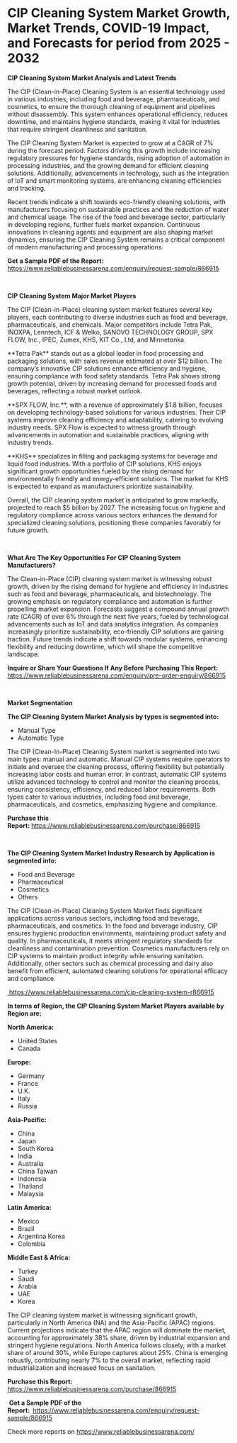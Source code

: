<p><h1>CIP Cleaning System Market Growth, Market Trends, COVID-19 Impact, and Forecasts for period from 2025 - 2032</h1></p><p><strong>CIP Cleaning System Market Analysis and Latest Trends</strong></p>
<p><p>The CIP (Clean-in-Place) Cleaning System is an essential technology used in various industries, including food and beverage, pharmaceuticals, and cosmetics, to ensure the thorough cleaning of equipment and pipelines without disassembly. This system enhances operational efficiency, reduces downtime, and maintains hygiene standards, making it vital for industries that require stringent cleanliness and sanitation.</p><p>The CIP Cleaning System Market is expected to grow at a CAGR of 7% during the forecast period. Factors driving this growth include increasing regulatory pressures for hygiene standards, rising adoption of automation in processing industries, and the growing demand for efficient cleaning solutions. Additionally, advancements in technology, such as the integration of IoT and smart monitoring systems, are enhancing cleaning efficiencies and tracking.</p><p>Recent trends indicate a shift towards eco-friendly cleaning solutions, with manufacturers focusing on sustainable practices and the reduction of water and chemical usage. The rise of the food and beverage sector, particularly in developing regions, further fuels market expansion. Continuous innovations in cleaning agents and equipment are also shaping market dynamics, ensuring the CIP Cleaning System remains a critical component of modern manufacturing and processing operations.</p></p>
<p><strong>Get a Sample PDF of the Report:&nbsp;</strong> <a href="https://www.reliablebusinessarena.com/enquiry/request-sample/866915?utm_campaign=3211&utm_medium=2&utm_source=Github&utm_content=ia&utm_term=10042025&utm_id=cip-cleaning-system">https://www.reliablebusinessarena.com/enquiry/request-sample/866915</a></p>
<p>&nbsp;</p>
<p><strong>CIP Cleaning System Major Market Players</strong></p>
<p><p>The CIP (Clean-in-Place) cleaning system market features several key players, each contributing to diverse industries such as food and beverage, pharmaceuticals, and chemicals. Major competitors include Tetra Pak, INOXPA, Lenntech, ICF & Welko, SANOVO TECHNOLOGY GROUP, SPX FLOW, Inc., IPEC, Zumex, KHS, KIT Co., Ltd, and Minnetonka.</p><p>**Tetra Pak** stands out as a global leader in food processing and packaging solutions, with sales revenue estimated at over $12 billion. The company’s innovative CIP solutions enhance efficiency and hygiene, ensuring compliance with food safety standards. Tetra Pak shows strong growth potential, driven by increasing demand for processed foods and beverages, reflecting a robust market outlook.</p><p>**SPX FLOW, Inc.**, with a revenue of approximately $1.8 billion, focuses on developing technology-based solutions for various industries. Their CIP systems improve cleaning efficiency and adaptability, catering to evolving industry needs. SPX Flow is expected to witness growth through advancements in automation and sustainable practices, aligning with industry trends.</p><p>**KHS** specializes in filling and packaging systems for beverage and liquid food industries. With a portfolio of CIP solutions, KHS enjoys significant growth opportunities fueled by the rising demand for environmentally friendly and energy-efficient solutions. The market for KHS is expected to expand as manufacturers prioritize sustainability.</p><p>Overall, the CIP cleaning system market is anticipated to grow markedly, projected to reach $5 billion by 2027. The increasing focus on hygiene and regulatory compliance across various sectors enhances the demand for specialized cleaning solutions, positioning these companies favorably for future growth.</p></p>
<p>&nbsp;</p>
<p><strong>What Are The Key Opportunities For CIP Cleaning System Manufacturers?</strong></p>
<p><p>The Clean-in-Place (CIP) cleaning system market is witnessing robust growth, driven by the rising demand for hygiene and efficiency in industries such as food and beverage, pharmaceuticals, and biotechnology. The growing emphasis on regulatory compliance and automation is further propelling market expansion. Forecasts suggest a compound annual growth rate (CAGR) of over 6% through the next five years, fueled by technological advancements such as IoT and data analytics integration. As companies increasingly prioritize sustainability, eco-friendly CIP solutions are gaining traction. Future trends indicate a shift towards modular systems, enhancing flexibility and reducing downtime, which will shape the competitive landscape.</p></p>
<p><strong>Inquire or Share Your Questions If Any Before Purchasing This Report:</strong> <a href="https://www.reliablebusinessarena.com/enquiry/pre-order-enquiry/866915?utm_campaign=3211&utm_medium=2&utm_source=Github&utm_content=ia&utm_term=10042025&utm_id=cip-cleaning-system">https://www.reliablebusinessarena.com/enquiry/pre-order-enquiry/866915</a></p>
<p>&nbsp;</p>
<p><strong>Market Segmentation</strong></p>
<p><strong>The CIP Cleaning System Market Analysis by types is segmented into:</strong></p>
<p><ul><li>Manual Type</li><li>Automatic Type</li></ul></p>
<p><p>The CIP (Clean-In-Place) Cleaning System market is segmented into two main types: manual and automatic. Manual CIP systems require operators to initiate and oversee the cleaning process, offering flexibility but potentially increasing labor costs and human error. In contrast, automatic CIP systems utilize advanced technology to control and monitor the cleaning process, ensuring consistency, efficiency, and reduced labor requirements. Both types cater to various industries, including food and beverage, pharmaceuticals, and cosmetics, emphasizing hygiene and compliance.</p></p>
<p><strong>Purchase this Report:&nbsp;</strong><a href="https://www.reliablebusinessarena.com/purchase/866915?utm_campaign=3211&utm_medium=2&utm_source=Github&utm_content=ia&utm_term=10042025&utm_id=cip-cleaning-system">https://www.reliablebusinessarena.com/purchase/866915</a></p>
<p>&nbsp;</p>
<p><strong>The CIP Cleaning System Market Industry Research by Application is segmented into:</strong></p>
<p><ul><li>Food and Beverage</li><li>Pharmaceutical</li><li>Cosmetics</li><li>Others</li></ul></p>
<p><p>The CIP (Clean-in-Place) Cleaning System Market finds significant applications across various sectors, including food and beverage, pharmaceuticals, and cosmetics. In the food and beverage industry, CIP ensures hygienic production environments, maintaining product safety and quality. In pharmaceuticals, it meets stringent regulatory standards for cleanliness and contamination prevention. Cosmetics manufacturers rely on CIP systems to maintain product integrity while ensuring sanitation. Additionally, other sectors such as chemical processing and dairy also benefit from efficient, automated cleaning solutions for operational efficacy and compliance.</p></p>
<p><a href="https://www.reliablebusinessarena.com/cip-cleaning-system-r866915?utm_campaign=3211&utm_medium=2&utm_source=Github&utm_content=ia&utm_term=10042025&utm_id=cip-cleaning-system">&nbsp;https://www.reliablebusinessarena.com/cip-cleaning-system-r866915</a></p>
<p><strong>In terms of Region, the CIP Cleaning System Market Players available by Region are:</strong></p>
<p>
    <p> <strong> North America: </strong>
        <ul>
            <li>United States</li>
            <li>Canada</li>
        </ul>
        </p> 
    <p> <strong> Europe: </strong>
        <ul>
            <li>Germany</li>
            <li>France</li>
            <li>U.K.</li>
            <li>Italy</li>
            <li>Russia</li>
        </ul>
        </p> 
    <p> <strong> Asia-Pacific: </strong>
        <ul>
            <li>China</li>
            <li>Japan</li>
            <li>South Korea</li>
            <li>India</li>
            <li>Australia</li>
            <li>China Taiwan</li>
            <li>Indonesia</li>
            <li>Thailand</li>
            <li>Malaysia</li>
        </ul>
        </p> 
    <p> <strong> Latin America: </strong>
        <ul>
            <li>Mexico</li>
            <li>Brazil</li>
            <li>Argentina Korea</li>
            <li>Colombia</li>
        </ul>
        </p> 
    <p> <strong> Middle East & Africa: </strong>
        <ul>
            <li>Turkey</li>
            <li>Saudi</li>
            <li>Arabia</li>
            <li>UAE</li>
            <li>Korea</li>
        </ul>
    </p>
    </p>
<p><p>The CIP cleaning system market is witnessing significant growth, particularly in North America (NA) and the Asia-Pacific (APAC) regions. Current projections indicate that the APAC region will dominate the market, accounting for approximately 38% share, driven by industrial expansion and stringent hygiene regulations. North America follows closely, with a market share of around 30%, while Europe captures about 25%. China is emerging robustly, contributing nearly 7% to the overall market, reflecting rapid industrialization and increased focus on sanitation.</p></p>
<p><strong>Purchase this Report: </strong><a href="https://www.reliablebusinessarena.com/purchase/866915?utm_campaign=3211&utm_medium=2&utm_source=Github&utm_content=ia&utm_term=10042025&utm_id=cip-cleaning-system">https://www.reliablebusinessarena.com/purchase/866915</a></p>
<p>&nbsp;<strong>Get a Sample PDF of the Report:&nbsp;&nbsp;</strong><a href="https://www.reliablebusinessarena.com/enquiry/request-sample/866915?utm_campaign=3211&utm_medium=2&utm_source=Github&utm_content=ia&utm_term=10042025&utm_id=cip-cleaning-system">https://www.reliablebusinessarena.com/enquiry/request-sample/866915</a></p>
<p><strong></strong></p>
<p>Check more reports on <a href="https://www.reliablebusinessarena.com/?utm_campaign=3211&utm_medium=2&utm_source=Github&utm_content=ia&utm_term=10042025&utm_id=cip-cleaning-system">https://www.reliablebusinessarena.com/</a></p>